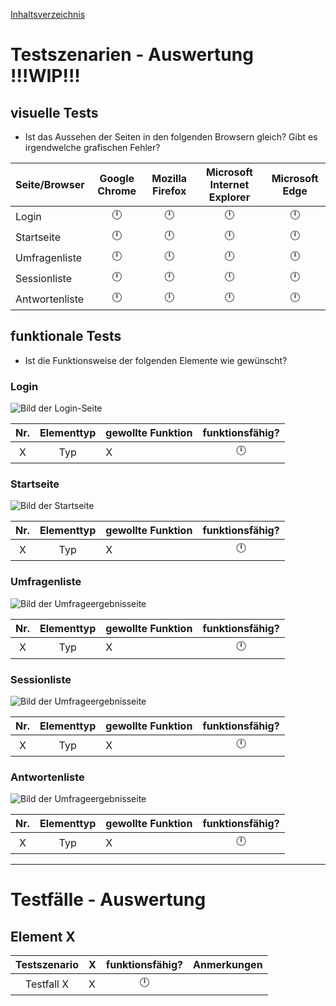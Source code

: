 [Inhaltsverzeichnis](https://github.com/FI17/Befragungstool-Dokumente/blob/master/README.md)
# Testszenarien - Auswertung !!!WIP!!!
## visuelle Tests
* Ist das Aussehen der Seiten in den folgenden Browsern gleich? Gibt es irgendwelche grafischen Fehler?

| Seite/Browser | Google Chrome | Mozilla Firefox | Microsoft Internet Explorer | Microsoft Edge |
| --- | :---: | :---: |  :---: | :---: |
| Login | :clock12: | :clock12:|:clock12:|:clock12:|
| Startseite | :clock12: | :clock12:|:clock12:|:clock12:|
| Umfragenliste | :clock12: | :clock12:|:clock12:|:clock12:|
| Sessionliste | :clock12: | :clock12:|:clock12:|:clock12:|
| Antwortenliste | :clock12: | :clock12:|:clock12:|:clock12:|

## funktionale Tests
* Ist die Funktionsweise der folgenden Elemente wie gewünscht?

### Login
![Bild der Login-Seite](https://blog.mumbi.de/wp-content/uploads/2016/11/platzhalter-bild-in-arbeit.jpg)

| Nr. | Elementtyp | gewollte Funktion | funktionsfähig? |
| :---: | :---: | :--- | :---: |
| X | Typ | X | :clock12: |

### Startseite
![Bild der Startseite](https://blog.mumbi.de/wp-content/uploads/2016/11/platzhalter-bild-in-arbeit.jpg)

| Nr. | Elementtyp | gewollte Funktion | funktionsfähig? |
| :---: | :---: | :--- | :---: |
| X | Typ | X | :clock12: |

### Umfragenliste
![Bild der Umfrageergebnisseite](https://blog.mumbi.de/wp-content/uploads/2016/11/platzhalter-bild-in-arbeit.jpg)

| Nr. | Elementtyp | gewollte Funktion | funktionsfähig? |
| :---: | :---: | :--- | :---: |
| X | Typ | X | :clock12: |

### Sessionliste
![Bild der Umfrageergebnisseite](https://blog.mumbi.de/wp-content/uploads/2016/11/platzhalter-bild-in-arbeit.jpg)

| Nr. | Elementtyp | gewollte Funktion | funktionsfähig? |
| :---: | :---: | :--- | :---: |
| X | Typ | X | :clock12: |

### Antwortenliste
![Bild der Umfrageergebnisseite](https://blog.mumbi.de/wp-content/uploads/2016/11/platzhalter-bild-in-arbeit.jpg)

| Nr. | Elementtyp | gewollte Funktion | funktionsfähig? |
| :---: | :---: | :--- | :---: |
| X | Typ | X | :clock12: |

---

# Testfälle - Auswertung
## Element X

| Testszenario | X | funktionsfähig? | Anmerkungen |
| :---: | :--- | :---: | :--- |
| Testfall X | X | :clock12: |
